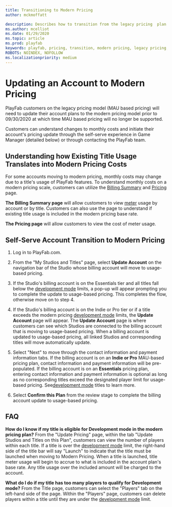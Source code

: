```yaml
---
title: Transitioning to Modern Pricing
author: mckmoffatt

description: Describes how to transition from the legacy pricing  plan to the modern pricing plan.
ms.author: mcelliot
ms.date: 01/29/2020
ms.topic: article
ms.prod: playfab
keywords: playfab, pricing, transition, modern pricing, legacy pricing, move, change
ROBOTS: NOINDEX, NOFOLLOW
ms.localizationpriority: medium
---
```

# Updating an Account to Modern Pricing

 PlayFab customers on the legacy pricing model (MAU based pricing) will need to update their account plans to the modern pricing model prior to 09/30/2020 at which time MAU based pricing will no longer be supported.

Customers can understand changes to monthly costs and initiate their account's pricing update through the self-serve experience in Game Manager (detailed below) or through contacting the PlayFab team.


## Understanding how Existing Title Usage Translates into Modern Pricing Costs
 For some accounts moving to modern pricing, monthly costs may change due to a title's usage of PlayFab features. To understand monthly costs on a modern pricing scale, customers can utilize the [Billing Summary](../pricing/billingDetails.md) and [Pricing](https://playfab.com/pricing/) page.

 **The Billing Summary page** will allow customers to view [meter](../pricing/Meters/meters.md) usage by account or by title. Customers can also use the page to understand if existing title usage is included in the modern pricing base rate.

**The Pricing page** will allow customers to view the cost of meter usage.


## Self-Serve Account Transition to Modern Pricing

1. Log in to PlayFab.com.

2. From the "My Studios and Titles" page, select **Update Account** on the navigation bar of the Studio whose billing account will move to usage-based pricing.

3. If the Studio's billing account is on the Essentials tier and all titles fall below the [development mode](../pricing/development-mode.md) limits, a pop-up will appear prompting you to complete the update to usage-based pricing. This completes the flow, otherwise move on to step 4.

4. If the Studio's billing account is on the Indie or Pro tier or if a title exceeds the modern pricing [development mode](../pricing/development-mode.md) limits, the **Update Account** page will appear. The **Update Account** page is where customers can see which Studios are connected to the billing account that is moving to usage-based pricing. When a billing account is updated to usage-based pricing, all linked Studios and corresponding titles will move automatically update.

5. Select "Next" to move through the contact information and payment information tabs. If the billing account is on an **Indie or Pro** MAU-based pricing plan, contact information and payment information will be pre-populated.
If the billing account is on an **Essentials** pricing plan, entering contact information and payment information is optional as long as no corresponding titles exceed the designated player limit for usage-based pricing. See[development mode](../pricing/development-mode.md) titles to learn more.

6. Select **Confirm this Plan** from the review stage to complete the billing account update to usage-based pricing.

## FAQ

**How do I know if my title is eligible for Development mode in the modern pricing plan?**
From the "Update Pricing" page, within the tab "Update Studios and Titles on this Plan", customers can view the number of players within each title. If a title is over the [development mode](../pricing/development-mode.md) limit, the right-hand side of the title bar will say "Launch" to indicate that the title must be launched when moving to Modern Pricing. When a title is launched, title meter usage will begin to accrue to what is included in the account plan's base rate. Any title usage over the included amount will be charged to the account.

**What do I do if my title has too many players to qualify for Development mode?**
From the Title page, customers can select the "Players" tab on the left-hand side of the page. Within the "Players" page, customers can delete players within a title until they are under the [development mode](../pricing/development-mode.md) limit.